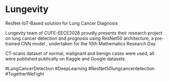 # Lungevity
ResNet-IoT-Based solution for Lung Cancer Diagnosis

Lungevity team of CUFE-EECE2026 proudly presents their research project on lung cancer detection and prognosis using ResNet50 architecture, a pre-trained CNN model , undertaken for the 10th Mathematics Research Day.

CT-scans dataset of normal, malignant and benign cases were used, all were published publically on Kaggle and Google datasets.


#LungCancerDetection #DeepLearning #ResNet50lungcancerdetection #TogetherWeFight
